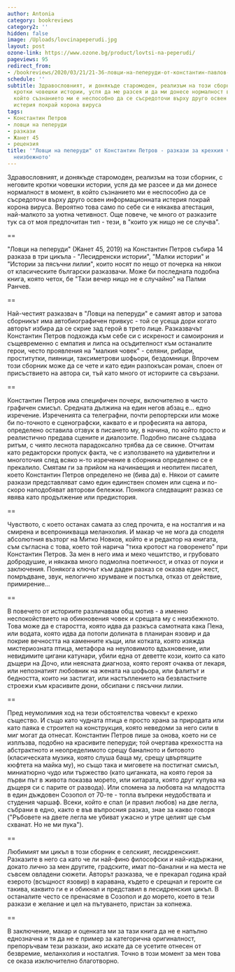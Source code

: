 ```yaml
---
author: Antonia
category: bookreviews
category2: ''
hidden: false
image: /Uploads/lovcinapeperudi.jpg
layout: post
ozone-link: https://www.ozone.bg/product/lovtsi-na-peperudi/
pageviews: 95
redirect_from:
- /bookreviews/2020/03/21/21-36-ловци-на-пеперуди-от-константин-павлов-разкази-за-крехкия-човек-срещу-неизбежното
schedule: ''
subtitle: Здравословният, и донякъде старомоден, реализъм на този сборник, с неговите
  кротки човешки истории, успя да ме разсея и да ми донесе нормалност в момент, в
  който съзнанието ми е неспособно да се съсредоточи върху друго освен информационната
  истерия покрай корона вируса
tags:
- Константин Петров
- ловци на пеперуди
- разкази
- Жанет 45
- рецензия
title: '"Ловци на пеперуди" от Константин Петров - разкази за крехкия човек срещу
  неизбежното'
---
```


Здравословният, и донякъде старомоден, реализъм на този сборник, с неговите кротки човешки истории, успя да ме разсее и да ми донесе нормалност в момент, в който съзнанието ми е неспособно да се съсредоточи върху друго освен информационната истерия покрай корона вируса. Вероятно това само по себе си е някаква атестация, най-малкото за уютна четивност. Още повече, че много от разказите тук са от моя предпочитан тип - тези, в "които уж нищо не се случва". 

\==

"Ловци на пеперуди" (Жанет 45, 2019) на Константин Петров събира 14 разказа в три цикъла - "Лесидренски истории", "Малки истории" и "Истории за пясъчни лилии", които носят по нещо от почерка на някои от класическите български разказвачи. Може би последната подобна книга, която четох, бе "Тази вечер нищо не е случайно" на Палми Ранчев.

\==

Най-честият разказвач в "Ловци на пеперуди" е самият автор и затова сборникът има автобиографичен привкус - той се усеща дори когато авторът избира да се скрие зад герой в трето лице. Разказвачът Константин Петров подхожда към себе си с искреност и самоирония и същевременно с емпатия и липса на осъдителност към останалите герои, често проявления на "малкия човек" - селяни, рибари, проститутки, пияници, таксиметрови шофьори, бездомници. Впрочем този сборник може да се чете и като един разпокъсан роман, споен от присъствието на автора си, тъй като много от историите са свързани. 

\==

Константин Петров има специфичен почерк, включително в чисто графичен смисъл. Средната дължина на един негов абзац е... едно изречение. Изреченията са телеграфни, почти репортерски или може би по-точното е сценографски, каквато е и професията на автора, определено оставила отзвук в писането му, в начина, по който просто и реалистично предава сцените и диалозите. Подобно писане създава ритъм, с чиято леснота парадоксално трябва да се свикне. Отчитам като редакторски пропуск факта, че с използването на удивителни и многоточия след всяко н-то изречение в сборника определено се е прекалило. Смятам ги за прийом на начинаещия и неопитен писател, което Константин Петров определено не (бива да) е. Някои от самите разкази представляват само един единствен спомен или сцена и по-скоро наподобяват авторови бележки. Понякога следващият разказ се явява като продължение или предистория.  

\==

Чувството, с което останах самата аз след прочита, е на носталгия и на смирена и всепроникваща меланхолия. И макар че не мога да споделя абсолютния възторг на Митко Новков, който е и редактор на книгата, съм съгласна с това, което той нарича "тиха кротост на говоренето" при Константин Петров. За мен в него има и меко чешитство, и грубовато добродушие, и някаква много подмолна поетичност, и отказ от поуки и заключения. Понякога ключът към даден разказ се оказва един жест, помръдване, звук, нелогично хрумване и постъпка, отказ от действие, примирение...

\==

В повечето от историите различавам общ мотив - а именно неспокойствието на обикновения човек и срещата му с неизбежното. Това може да е старостта, която идва да разкъса самотната кака Пена, или водата, която идва да потопи долината в планиран язовир и да покрие вечността на каменните къщи, или котката, която изяжда мистериозната птица, метафора на неуловимото вдъхновение, или невидимите цигани катунари, убили една от деветте кози, които са като дъщери на Дочо, или неясната диагноза, която героят очаква от лекаря, или непознатият любовник на жената на шофьора, или фалитът и бедността, които ни застигат, или настъплението на безвластните строежи към красивите дюни, обсипани с пясъчни лилии.    

\==

Пред неумолимия ход на тези обстоятелства човекът е крехко същество. И също като чудната птица е просто храна за природата или като паяка е строител на конструкция, която неведоми за него сили в миг могат да отнесат. Константин Петров пише за онова, което ни се изплъзва, подобно на красивите пеперуди; той очертава крехкостта на абстрактното и неопределимото срещу баналното и битовото (класическата музика, която слуша баща му, срещу цвъртящите кюфтета на майка му), но също така и миговете на постигнат смисъл, миниатюрно чудо или тържество (като циганката, на която героя за първи път в живота показва морето, или китарата, която друг купува на дъщеря си с парите от развода). Или спомена за любовта на младостта в един дъждовен Созопол от 70-те - топла въпреки неудобствата и студения чаршаф. Всеки, който е спал (и правил любов) на две легла, събрани в едно, както е във въпросния разказ, знае за какво говоря ("Ръбовете на двете легла ме убиват ужасно и утре целият ще съм схванат. Но не ми пука").

\==

Любимият ми цикъл в този сборник е селският, лесидренският. Разказите в него са като че ли най-фино философски и най-издържани, докато лично за мен другите, градските, имат по-банални и на места не съвсем овладени сюжети. Авторът разказва, че е прекарал година край езерото (всъщност язовир) в каравана, където е срещнал и героите си такива, каквито ги е и обикнал и представил в лесидренския цикъл. В останалите често се пренасяме в Созопол и до морето, което в тези разкази е желание и цел на пътуването, пристан за копнежа. 

\==

В заключение, макар и оценката ми за тази книга да не е напълно еднозначна и тя да не е пример за категорична оригиналност, препоръчвам тези разкази, ако искате да се усетите отнесен от безвремие, меланхолия и носталгия. Точно в този момент за мен това се оказа изключително благотворно.